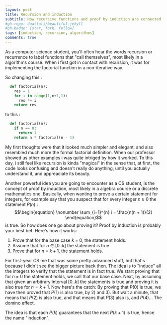 ```yaml
---
layout: post
title: Recursion and induction
subtitle: How recursive functions and proof by induction are connected.
#gh-repo: daattali/beautiful-jekyll
#gh-badge: [star, fork, follow]
tags: [induction, recursion, algorithms]
comments: true
---
```

As a computer science student, you'll often hear the words recursion or recurrence to label functions that "call themselves", most likely in a algorithms course. When i first got in contact with recursion, it was for implementing the factorial function in a non-iterative way.

So changing this :

```python
  def factorial(n):
    res = 1
    for i in range(1,n+1,1):
      res *= i
    return res
```
to this :
```python
  def factorial(n):
    if n == 0:
      return 1
    return n * factorial(n - 1)
```
My first thoughts were that it looked much simpler and elegant, and also resembled much more the formal factorial definition.
When our professor showed us other examples i was quite intriged by how it worked. To this day, i still feel like recursion is kinda "magical" in the sense that, at first, the code looks confusing and doesn't really do anything, until you actually understand it, and appreaciate its beauty.

Another powerful idea you are going to encounter as a CS student, is the concept of proof by induction, most likely in a algebra course or a discrete mathematics one.
Basically, when wanting to prove a certain statement for integers, for example say that you suspect that for every integer $n$ $\geq$ $0$ the statement $P(n)$ :
$$\begin{equation}
  \nonumber
  \sum_{i=1}^{n} i = \frac{n(n + 1)}{2}
\end{equation}$$ is true.
So how does one go about proving it? Proof by induction is probably your best bet. Here's how it works:

1) Prove that for the base case $k$ $=$ $0$, the statement holds.
2) Assume that for $n$ $\in$ $[0..k]$ the statement is true.
3) Prove that for $n$ $=$ $k+1$, the statement holds.

For first-year CS me that was some pretty advanced stuff, but that's because i didn't see the bigger picture back then. The idea is to "induce" all the integers to verify that the statement is in fact true. We start proving that for $n$ $=$ $0$ the statement holds, we call that our base case. Next, by assuming that given an arbitrary interval $[0..k]$ the statements is true and proving it is also true for $n = k + 1$. Now here's the catch: By proving that $P(0)$ is true, we have then proved that $P(1)$ is also true, by 2) and 3). But wait a minute, that means that $P(2)$ is also true, and that means that $P(3)$ also is, and $P(4)$... The domino effect.

The idea is that each $P(k)$ guarantees that the next $P(k+1)$ is true, hence the name "induction".
